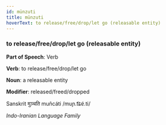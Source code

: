 ```yaml
---
id: münzuti
title: münzuti
hoverText: to release/free/drop/let go (releasable entity)
---
```


### to release/free/drop/let go (releasable entity)

**Part of Speech**: Verb

**Verb**: to release/free/drop/let go

**Noun**: a releasable entity

**Modifier**: released/freed/dropped

Sanskrit मुञ्चति muñcáti  /muɲ.t͡ɕɐ́.ti/

*Indo-Iranian Language Family*
